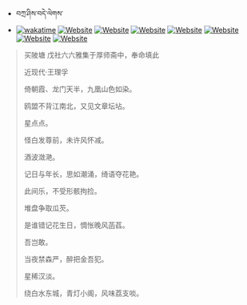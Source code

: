 - བཀྲ་ཤིས་བདེ་ལེགས་ 
- [![wakatime](https://wakatime.com/badge/user/5043ee4a-e361-4607-9d47-d557f2005d05.svg)](https://wakatime.com/@5043ee4a-e361-4607-9d47-d557f2005d05)	[![Website](https://img.shields.io/website?label=&up_color=orange&up_message=Tianchi&url=https%3A%2F%2Fshields.io)](https://tianchi.aliyun.com/home/science/scienceDetail?userId=1095279182618)	[![Website](https://img.shields.io/website?label=&up_color=blue&up_message=Kaggle&url=https%3A%2F%2Fshields.io)](https://www.kaggle.com/ivanxu/)	[![Website](https://img.shields.io/website?label=&up_color=gay&up_message=Yuque&url=https%3A%2F%2Fshields.io)](https://www.yuque.com/ivanaxu)	[![Website](https://img.shields.io/website?label=&up_color=brown&up_message=Leetcode&url=https%3A%2F%2Fshields.io)](https://leetcode.cn/u/ivanaxu)	[![Website](https://img.shields.io/website?label=&up_color=violet&up_message=AIstudio&url=https%3A%2F%2Fshields.io)](https://aistudio.baidu.com/aistudio/personalcenter/thirdview/979775)	[![Website](https://img.shields.io/website?label=&up_color=red&up_message=Gitee&url=https%3A%2F%2Fshields.io)](https://gitee.com/IvanaXu)	[![Website](https://img.shields.io/website?label=&up_color=yellow&up_message=Monkeytype&url=https%3A%2F%2Fshields.io)](https://monkeytype.com/profile/IvanaXu) 

> 买陂塘 戊社六六雅集于厚师斋中，奉命填此
>
> 近现代·王理孚
>
> 倚朝霞、龙门天半，九凰山色如染。
> 
> 鸥盟不背江南北，又见文章坛坫。
> 
> 星点点。
> 
> 怪白发尊前，未许风怀减。
> 
> 酒波潋滟。
> 
> 记日与年长，思如潮涌，绮语夺花艳。
> 
> 此间乐，不受形骸拘捡。
> 
> 堆盘争取瓜芡。
> 
> 是谁错记花生日，惆怅晚风菡萏。
> 
> 吾岂敢。
> 
> 当夜禁森严，醉把金吾犯。
> 
> 星稀汉淡。
> 
> 绕白水东城，青灯小阁，风味荔支啖。
